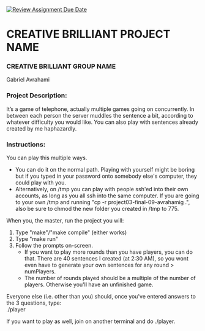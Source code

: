[![Review Assignment Due Date](https://classroom.github.com/assets/deadline-readme-button-22041afd0340ce965d47ae6ef1cefeee28c7c493a6346c4f15d667ab976d596c.svg)](https://classroom.github.com/a/Vh67aNdh)
# CREATIVE BRILLIANT PROJECT NAME

### CREATIVE BRILLIANT GROUP NAME

Gabriel Avrahami
       
### Project Description:

It’s a game of telephone, actually multiple games going on concurrently. In between each person the server muddles the sentence a bit, according to whatever difficulty you would like. You can also play with sentences already created by me haphazardly.
  
### Instructions:

You can play this multiple ways. 
- You can do it on the normal path. Playing with yourself might be boring but if you typed in your password onto somebody else's computer, they could play with you.
- Alternatively, on /tmp you can play with people ssh'ed into their own accounts, as long as you all ssh into the same computer. If you are going to your own /tmp and running "cp -r project03-final-09-avrahamig .", also be sure to chmod the new folder you created in /tmp to 775.

When you, the master, run the project you will:
1. Type "make"/"make compile" (either works)
2. Type "make run"
3. Follow the prompts on-screen.
   - If you want to play more rounds than you have players, you can do that. There are 40 sentences I created (at 2:30 AM), so you wont even have to generate your own sentences for any round > numPlayers.
   - The number of rounds played should be a multiple of the number of players. Otherwise you'll have an unfinished game.

Everyone else (i.e. other than you) should, once you've entered answers to the 3 questions, type: 
<br/>./player

If you want to play as well, join on another terminal and do ./player.
